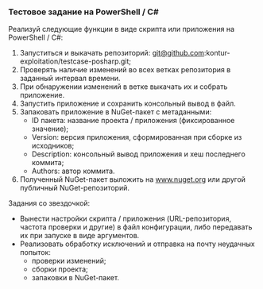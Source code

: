 ### Тестовое задание на PowerShell / C#

Реализуй следующие функции в виде скрипта или приложения на PowerShell / C#:
1. Запуститься и выкачать репозиторий: git@github.com:kontur-exploitation/testcase-posharp.git;
2. Проверять наличие изменений во всех ветках репозитория в заданный интервал времени.
2. При обнаружении изменений в ветке выкачать их и собрать приложение.
3. Запустить приложение и сохранить консольный вывод в файл.
4. Запаковать приложение в NuGet-пакет с метаданными:
	* ID пакета: название проекта / приложения (фиксированное значение);
	* Version: версия приложения, сформированная при сборке из исходников;
	* Description: консольный вывод приложения и хеш последнего коммита;
	* Authors: автор коммита.
5. Полученный NuGet-пакет выложить на www.nuget.org или другой публичный NuGet-репозиторий.

Задания со звездочкой: 
* Вынести настройки скрипта / приложения (URL-репозитория, частота проверки и другие) в файл конфигурации, либо передавать их при запуске в виде аргументов.
* Реализовать обработку исключений и отправка на почту неудачных попыток:
	* проверки изменений;
	* сборки проекта;
	* запаковки в NuGet-пакет.
